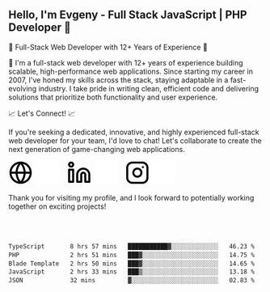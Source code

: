 ## Hello, I'm Evgeny - Full Stack JavaScript | PHP Developer 👋

🚀 Full-Stack Web Developer with 12+ Years of Experience 🚀

👋 I'm a full-stack web developer with 12+ years of experience building scalable, high-performance web applications. Since starting my career in 2007, I've honed my skills across the stack, staying adaptable in a fast-evolving industry. I take pride in writing clean, efficient code and delivering solutions that prioritize both functionality and user experience.

📈 Let's Connect! 📈

If you're seeking a dedicated, innovative, and highly experienced full-stack web developer for your team, I'd love to chat! Let's collaborate to create the next generation of game-changing web applications.

[![website](./img/globe-light.svg)](https://tradiry.com#gh-light-mode-only)
[![website](./img/globe-dark.svg)](https://tradiry.com#gh-dark-mode-only)
&nbsp;&nbsp;
[![website](./img/linkedin-light.svg)](https://www.linkedin.com/in/etulikov#gh-light-mode-only)
[![website](./img/linkedin-dark.svg)](https://www.linkedin.com/in/etulikov#gh-dark-mode-only)
&nbsp;&nbsp;
[![website](./img/instagram-light.svg)](https://www.instagram.com/evgenytulikov/#gh-light-mode-only)
[![website](./img/instagram-dark.svg)](https://www.instagram.com/evgenytulikov/#gh-dark-mode-only)

Thank you for visiting my profile, and I look forward to potentially working together on exciting projects!

<br />
<br />

<!--START_SECTION:waka-->

```txt
TypeScript       8 hrs 57 mins   ███████████▓░░░░░░░░░░░░░   46.23 %
PHP              2 hrs 51 mins   ███▓░░░░░░░░░░░░░░░░░░░░░   14.75 %
Blade Template   2 hrs 50 mins   ███▓░░░░░░░░░░░░░░░░░░░░░   14.65 %
JavaScript       2 hrs 33 mins   ███▒░░░░░░░░░░░░░░░░░░░░░   13.18 %
JSON             32 mins         ▓░░░░░░░░░░░░░░░░░░░░░░░░   02.83 %
```

<!--END_SECTION:waka-->
